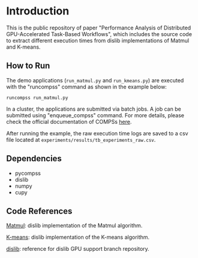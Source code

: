# Introduction
This is the public repository of paper "Performance Analysis of Distributed GPU-Accelerated Task-Based Workflows", which includes the source code to extract different execution times from dislib implementations of Matmul and K-means.

## How to Run
The demo applications (```run_matmul.py``` and ```run_kmeans.py```) are executed with the "runcompss" command as shown in the example below:
```
runcompss run_matmul.py
```
In a cluster, the applications are submitted via batch jobs. A job can be submitted using "enqueue_compss" command. For more details, please check the official documentation of COMPSs [here](https://compss-doc.readthedocs.io/en/stable/index.html).

After running the example, the raw execution time logs are saved to a csv file located at ```experiments/results/tb_experiments_raw.csv```.

## Dependencies
- pycompss
- dislib
- numpy
- cupy

## Code References
[Matmul](https://github.com/mnlcarv/Performance-Analysis-of-Distributed-GPU-Accelerated-Task-Based-Workflows/blob/main/dislib/data/array.py): dislib implementation of the Matmul algorithm.

[K-means](https://github.com/mnlcarv/Performance-Analysis-of-Distributed-GPU-Accelerated-Task-Based-Workflows/blob/main/dislib/cluster/kmeans/base.py): dislib implementation of the K-means algorithm.

[dislib](https://github.com/bsc-wdc/dislib/tree/gpu-support): reference for dislib GPU support branch repository.
